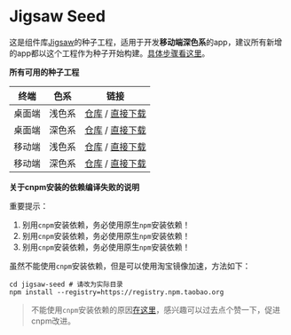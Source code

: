 # Jigsaw Seed

这是组件库[Jigsaw](https://github.com/rdkmaster/jigsaw)的种子工程，适用于开发**移动端深色系**的app，建议所有新增的app都以这个工程作为种子开始构建。[具体步骤看这里](http://rdk.zte.com.cn/components/guide/quick-start)。

**所有可用的种子工程**

终端 | 色系 | 链接
-----|-----|-----
桌面端 | 浅色系 | [仓库](https://github.com/rdkmaster/jigsaw-seed) / [直接下载](https://github.com/rdkmaster/jigsaw-seed/archive/master.zip)
桌面端 | 深色系 | [仓库](https://github.com/rdkmaster/jigsaw-seed-dark) / [直接下载](https://github.com/rdkmaster/jigsaw-seed-dark/archive/master.zip)
移动端 | 浅色系 | [仓库](https://github.com/rdkmaster/jigsaw-seed-mobile) / [直接下载](https://github.com/rdkmaster/jigsaw-seed-mobile/archive/master.zip)
移动端 | 深色系 | [仓库](https://github.com/rdkmaster/jigsaw-seed-dark-mobile) / [直接下载](https://github.com/rdkmaster/jigsaw-seed-dark-mobile/archive/master.zip)


**关于cnpm安装的依赖编译失败的说明**

重要提示：
1. 别用`cnpm`安装依赖，务必使用原生`npm`安装依赖！
2. 别用`cnpm`安装依赖，务必使用原生`npm`安装依赖！
3. 别用`cnpm`安装依赖，务必使用原生`npm`安装依赖！

虽然不能使用`cnpm`安装依赖，但是可以使用淘宝镜像加速，方法如下：

```
cd jigsaw-seed # 请改为实际目录
npm install --registry=https://registry.npm.taobao.org
```

> 不能使用`cnpm`安装依赖的原因[在这里](https://github.com/cnpm/cnpmjs.org/issues/1463)，感兴趣可以过去点个赞一下，促进cnpm改进。